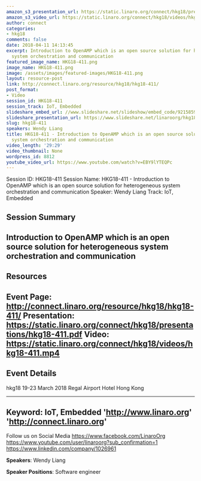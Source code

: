 ```yaml
---
amazon_s3_presentation_url: https://static.linaro.org/connect/hkg18/presentations/hkg18-411.pdf
amazon_s3_video_url: https://static.linaro.org/connect/hkg18/videos/hkg18-411.mp4
author: connect
categories:
- hkg18
comments: false
date: 2018-04-11 14:13:45
excerpt: Introduction to OpenAMP which is an open source solution for heterogeneous
  system orchestration and communication
featured_image_name: HKG18-411.png
image_name: HKG18-411.png
image: /assets/images/featured-images/HKG18-411.png
layout: resource-post
link: http://connect.linaro.org/resource/hkg18/hkg18-411/
post_format:
- Video
session_id: HKG18-411
session_track: IoT, Embedded
slideshare_embed_url: //www.slideshare.net/slideshow/embed_code/92158594
slideshare_presentation_url: https://www.slideshare.net/linaroorg/hkg18411-introduction-to-openamp-which-is-an-open-source-solution-for-heterogeneous-system-orchestration-and-communication
slug: hkg18-411
speakers: Wendy Liang
title: HKG18-411 - Introduction to OpenAMP which is an open source solution for heterogeneous
  system orchestration and communication
video_length: '29:29'
video_thumbnail: None
wordpress_id: 8812
youtube_video_url: https://www.youtube.com/watch?v=EBY9lYTEQPc
---
```


Session ID: HKG18-411
Session Name: HKG18-411 - Introduction to OpenAMP which is an open source solution for heterogeneous system orchestration and communication
Speaker: Wendy Liang
Track: IoT, Embedded


## Session Summary
Introduction to OpenAMP which is an open source solution for heterogeneous system orchestration and communication
---------------------------------------------------
## Resources
Event Page: http://connect.linaro.org/resource/hkg18/hkg18-411/
Presentation: https://static.linaro.org/connect/hkg18/presentations/hkg18-411.pdf
Video: https://static.linaro.org/connect/hkg18/videos/hkg18-411.mp4
 ---------------------------------------------------
## Event Details
hkg18
19-23 March 2018
Regal Airport Hotel Hong Kong

---------------------------------------------------
Keyword: IoT, Embedded
'http://www.linaro.org'
'http://connect.linaro.org'
---------------------------------------------------
Follow us on Social Media
https://www.facebook.com/LinaroOrg
https://www.youtube.com/user/linaroorg?sub_confirmation=1
https://www.linkedin.com/company/1026961

**Speakers**: Wendy Liang

**Speaker Positions**: Software engineer
